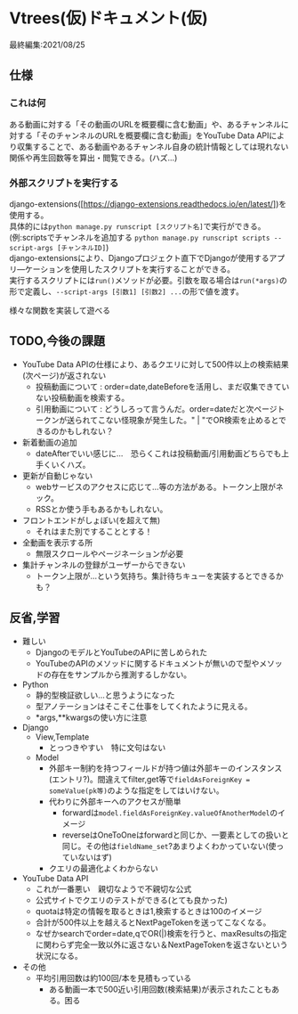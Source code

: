 # Vtrees(仮)ドキュメント(仮)

最終編集:2021/08/25

## 仕様

### これは何

ある動画に対する「その動画のURLを概要欄に含む動画」や、あるチャンネルに対する「そのチャンネルのURLを概要欄に含む動画」をYouTube Data APIにより収集することで、ある動画やあるチャンネル自身の統計情報としては現れない関係や再生回数等を算出・閲覧できる。(ハズ…)

### 外部スクリプトを実行する

django-extensions([https://django-extensions.readthedocs.io/en/latest/])を使用する。  
具体的には`python manage.py runscript [スクリプト名]`で実行ができる。  
(例:scriptsでチャンネルを追加する `python manage.py runscript scripts --script-args [チャンネルID]`)  
django-extensionsにより、Djangoプロジェクト直下でDjangoが使用するアプリ―ケーションを使用したスクリプトを実行することができる。  
実行するスクリプトには`run()`メソッドが必要。引数を取る場合は`run(*args)`の形で定義し、`--script-args [引数1] [引数2] ...`の形で値を渡す。

様々な関数を実装して遊べる

## TODO,今後の課題

- YouTube Data APIの仕様により、あるクエリに対して500件以上の検索結果(次ページ)が返されない
  - 投稿動画について : order=date,dateBeforeを活用し、まだ収集できていない投稿動画を検索する。
  - 引用動画について : どうしろって言うんだ。order=dateだと次ページトークンが送られてこない怪現象が発生した。" | "でOR検索を止めるとできるのかもしれない？
- 新着動画の追加
  - dateAfterでいい感じに…　恐らくこれは投稿動画/引用動画どちらでも上手くいくハズ。
- 更新が自動じゃない
  - webサービスのアクセスに応じて…等の方法がある。トークン上限がネック。
  - RSSとか使う手もあるかもしれない。
- フロントエンドがしょぼい(を超えて無)
  - それはまた別ですることとする！
- 全動画を表示する所
  - 無限スクロールやページネーションが必要
- 集計チャンネルの登録がユーザーからできない
  - トークン上限が…という気持ち。集計待ちキューを実装するとできるかも？

## 反省,学習

- 難しい
  - DjangoのモデルとYouTubeのAPIに苦しめられた
  - YouTubeのAPIのメソッドに関するドキュメントが無いので型やメソッドの存在をサンプルから推測するしかない。
- Python
  - 静的型検証欲しい…と思うようになった
  - 型アノテーションはそこそこ仕事をしてくれたように見える。
  - *args,**kwargsの使い方に注意
- Django
  - View,Template
    - とっつきやすい　特に文句はない
  - Model
    - 外部キー制約を持つフィールドが持つ値は外部キーのインスタンス(エントリ?)。間違えてfilter,get等で`fieldAsForeignKey = someValue(pk等)`のような指定をしてはいけない。
    - 代わりに外部キーへのアクセスが簡単
      - forwardは`model.fieldAsForeignKey.valueOfAnotherModel`のイメージ
      - reverseはOneToOneはforwardと同じか、一要素としての扱いと同じ。その他は`fieldName_set`?あまりよくわかっていない(使っていないはず)
    - クエリの最適化よくわからない
- YouTube Data API
  - これが一番悪い　親切なようで不親切な公式
  - 公式サイトでクエリのテストができる(とても良かった)
  - quotaは特定の情報を取るときは1,検索するときは100のイメージ
  - 合計が500件以上を越えるとNextPageTokenを送ってこなくなる。
  - なぜかsearchでorder=date,qでOR(|)検索を行うと、maxResultsの指定に関わらず完全一致以外に返さない＆NextPageTokenを返さないという状況になる。
- その他
  - 平均引用回数は約100回/本を見積もっている
    - ある動画一本で500近い引用回数(検索結果)が表示されたこともある。困る
